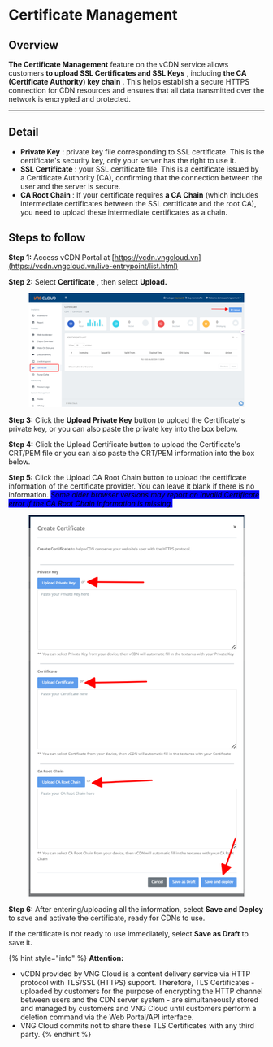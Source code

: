 # Certificate Management

## Overview <a href="#tong-quan" id="tong-quan"></a>

**The Certificate Management** feature on the vCDN service allows customers **to upload SSL Certificates and SSL Keys** , including **the CA (Certificate Authority) key chain** . This helps establish a secure HTTPS connection for CDN resources and ensures that all data transmitted over the network is encrypted and protected.

***

## **Detail** <a href="#chi-tiet" id="chi-tiet"></a>

* **Private Key** : private key file corresponding to SSL certificate. This is the certificate's security key, only your server has the right to use it.
* **SSL Certificate** : your SSL certificate file. This is a certificate issued by a Certificate Authority (CA), confirming that the connection between the user and the server is secure.
* **CA Root Chain** : If your certificate requires **a CA Chain** (which includes intermediate certificates between the SSL certificate and the root CA), you need to upload these intermediate certificates as a chain.

## Steps to follow <a href="#cac-buoc-thuc-hien" id="cac-buoc-thuc-hien"></a>

**Step 1:** Access vCDN Portal at [https://vcdn.vngcloud.vn](https://vcdn.vngcloud.vn/live-entrypoint/list.html)

**Step 2:** Select **Certificate** , then select **Upload.**

<figure><img src="../../.gitbook/assets/image (399).png" alt=""><figcaption></figcaption></figure>

**Step 3:** Click the **Upload Private Key** button to upload the Certificate's private key, or you can also paste the private key into the box below.

**Step 4:** Click the Upload Certificate button to upload the Certificate's CRT/PEM file or you can also paste the CRT/PEM information into the box below.

**Step 5:** Click the Upload CA Root Chain button to upload the certificate information of the certificate provider. You can leave it blank if there is no information. _<mark style="background-color:blue;">Some older browser versions may report an invalid Certificate error if the CA Root Chain information is missing.</mark>_

<figure><img src="../../.gitbook/assets/image (400).png" alt=""><figcaption></figcaption></figure>

**Step 6:** After entering/uploading all the information, select **Save and Deploy** to save and activate the certificate, ready for CDNs to use.

If the certificate is not ready to use immediately, select **Save as Draft** to save it.

{% hint style="info" %}
**Attention:**

* vCDN provided by VNG Cloud is a content delivery service via HTTP protocol with TLS/SSL (HTTPS) support. Therefore, TLS Certificates - uploaded by customers for the purpose of encrypting the HTTP channel between users and the CDN server system - are simultaneously stored and managed by customers and VNG Cloud until customers perform a deletion command via the Web Portal/API interface.
* VNG Cloud commits not to share these TLS Certificates with any third party.
{% endhint %}

